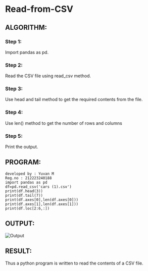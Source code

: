 # Read-from-CSV

## ALGORITHM:
### Step 1:
Import pandas as pd.

### Step 2:
Read the CSV file using read_csv method.

### Step 3:
Use head and tail method to get the required contents from the file.

### Step 4:
Use len() method to get the number of rows and columns

### Step 5:
Print the output.



## PROGRAM:
```
developed by : Yuvan M
Reg.no : 212223240188
import pandas as pd
df=pd.read_csv('cars (1).csv')
print(df.head(3))
print(df.tail(7))
print(df.axes[0],len(df.axes[0]))
print(df.axes[1],len(df.axes[1]))
print(df.loc[2:6,:])
```

## OUTPUT:
![Output](https://github.com/Yuvan291205/Read-from-CSV/assets/138849170/d84aed44-e7fb-417e-ab42-4df04a690ad3)


## RESULT:
Thus a python program is written to read the contents of a CSV file.
